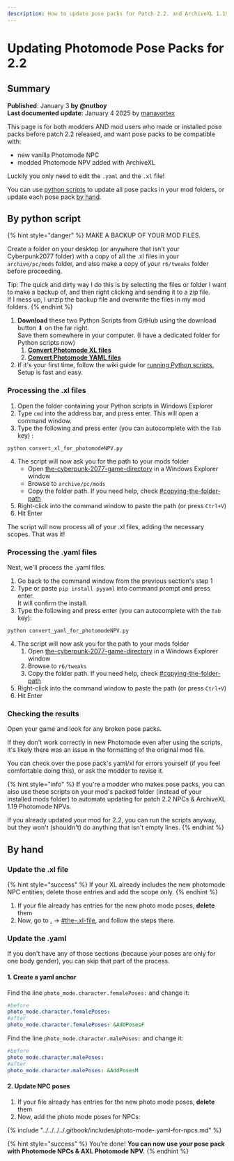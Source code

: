 ```yaml
---
description: How to update pose packs for Patch 2.2. and ArchiveXL 1.19
---
```


# Updating Photomode Pose Packs for 2.2

## Summary <a href="#summary" id="summary"></a>

**Published**: January 3 **by @nutboy**\
**Last documented update:** January 4 2025 by [manavortex](https://app.gitbook.com/u/NfZBoxGegfUqB33J9HXuCs6PVaC3 "mention")

This page is for both modders AND mod users who made or installed pose packs before patch 2.2 released, and want pose packs to be compatible with:

* new vanilla Photomode NPC
* modded Photomode NPV added with ArchiveXL

Luckily you only need to edit the `.yaml` and the `.xl` file!&#x20;

You can use [python scripts](updating-photomode-pose-packs-for-2.2.md#by-python-script) to update all pose packs in your mod folders, or update each pose pack [by hand](updating-photomode-pose-packs-for-2.2.md#by-hand).

## By python script

{% hint style="danger" %}
MAKE A BACKUP OF YOUR MOD FILES.&#x20;

Create a folder on your desktop (or anywhere that isn't your Cyberpunk2077 folder) with a copy of all the .xl files in your `archive/pc/mods` folder, and also make a copy of your `r6/tweaks` folder before proceeding.

Tip: The quick and dirty way I do this is by selecting the files or folder I want to make a backup of, and then right clicking and sending it to a zip file. \
If I mess up, I unzip the backup file and overwrite the files in my mod folders.&#x20;
{% endhint %}

1. **Download** these two Python Scripts from GitHub using the download button ⬇ on the far right. \
   Save them somewhere in your computer. (I have a dedicated folder for Python scripts now)&#x20;
   1. [**Convert Photomode XL files**](https://github.com/nut-boy/CyberpunkScripts/blob/main/convert_xl_for_photomodeNPV.py)
   2. [**Convert Photomode YAML files**](https://github.com/nut-boy/CyberpunkScripts/blob/main/convert_yaml_for_photomodeNPV.py)
2. If it's your first time, follow the wiki guide for [running Python scripts.](../../../../for-mod-creators/modding-guides/everything-else/running-python-scripts.md) Setup is fast and easy.



### Processing the .xl files

1. Open the folder containing your Python scripts in Windows Explorer
2. Type `cmd` into the address bar, and press enter. This will open a command window.
3. Type the following and press enter (you can autocomplete with the `Tab` key) :

```batch
python convert_xl_for_photomodeNPV.py
```

4. The script will now ask you for the path to your mods folder
   * Open [the-cyberpunk-2077-game-directory](../../../../for-mod-users/users-modding-cyberpunk-2077/the-cyberpunk-2077-game-directory/ "mention") in a Windows Explorer window
   * Browse to `archive/pc/mods`
   * Copy the folder path. If you need help, check [#copying-the-folder-path](../../../../for-mod-users/users-modding-cyberpunk-2077/the-cyberpunk-2077-game-directory/#copying-the-folder-path "mention")
5. Right-click into the command window to paste the path (or press `Ctrl+V`)
6. Hit Enter

The script will now process all of your .xl files, adding the necessary scopes. That was it!

### Processing the .yaml files

Next, we'll process the .yaml files.&#x20;

1. Go back to the command window from the previous section's step 1
2. Type or paste `pip install pyyaml` into command prompt and press enter.  \
   It will confirm the install.
3. Type the following and press enter (you can autocomplete with the `Tab` key):

```batch
python convert_yaml_for_photomodeNPV.py
```

4. The script will now ask you for the path to your mods folder
   1. Open [the-cyberpunk-2077-game-directory](../../../../for-mod-users/users-modding-cyberpunk-2077/the-cyberpunk-2077-game-directory/ "mention") in a Windows Explorer window
   2. Browse to `r6/tweaks`
   3. Copy the folder path. If you need help, check [#copying-the-folder-path](../../../../for-mod-users/users-modding-cyberpunk-2077/the-cyberpunk-2077-game-directory/#copying-the-folder-path "mention")
5. Right-click into the command window to paste the path (or press `Ctrl+V`)
6. Hit Enter

### Checking the results

Open your game and look for any broken pose packs.&#x20;

If they don't work correctly in new Photomode even after using the scripts, it's likely there was an issue in the formatting of the original mod file.&#x20;

You can check over the pose pack's yaml/xl for errors yourself (if you feel comfortable doing this), or ask the modder to revise it.&#x20;

{% hint style="info" %}
**I**f you're a modder who makes pose packs, you can also use these scripts on your mod's packed folder (instead of your installed mods folder) to automate updating for patch 2.2 NPCs & ArchiveXL 1.19 Photomode NPVs.&#x20;

If you already updated your mod for 2.2, you can run the scripts anyway, but they won't (shouldn't) do anything that isn't empty lines.
{% endhint %}

## By hand

### Update the .xl file

{% hint style="success" %}
If your XL already includes the new photomode NPC entities, delete those entries and add the scope only.
{% endhint %}

1. If your file already has entries for the new photo mode poses, **delete** them
2. Now, go to [.](./ "mention") -> [#the-.xl-file](./#the-.xl-file "mention"), and follow the steps there.

### Update the .yaml

If you don't have any of those sections (because your poses are only for one body gender), you can skip that part of the process.

#### 1. Create a yaml anchor

Find the line `photo_mode.character.femalePoses:`  and change it:

```yaml
#before
photo_mode.character.femalePoses:
#after
photo_mode.character.femalePoses: &AddPosesF
```

Find the line `photo_mode.character.malePoses:`  and change it:

```yaml
#before
photo_mode.character.malePoses:
#after
photo_mode.character.malePoses: &AddPosesM
```

#### **2. Update NPC poses**

1. If your file already has entries for the new photo mode poses, **delete** them
2. Now, add the photo mode poses for NPCs:

{% include "../../../../.gitbook/includes/photo-mode-.yaml-for-npcs.md" %}

{% hint style="success" %}
You're done! **You can now use your pose pack with Photomode NPCs & AXL Photomode NPV.**&#x20;
{% endhint %}
